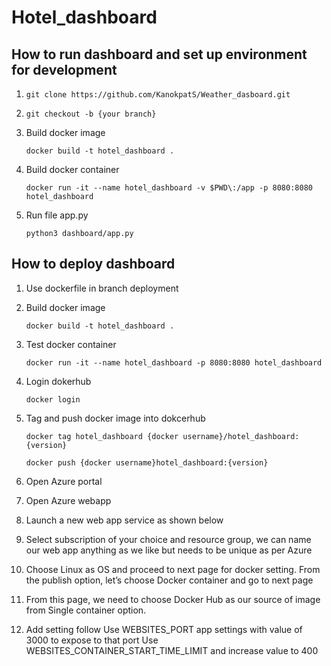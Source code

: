 # Hotel_dashboard
   
## How to run dashboard and set up environment for development
1. `git clone https://github.com/KanokpatS/Weather_dasboard.git`
2. `git checkout -b {your branch}`
3. Build docker image

   `docker build -t hotel_dashboard .`
  
4. Build docker container

   `docker run -it --name hotel_dashboard -v $PWD\:/app -p 8080:8080 hotel_dashboard`
  
5. Run file app.py
  
    `python3 dashboard/app.py` 
   
## How to deploy dashboard
1. Use dockerfile in branch deployment
2. Build docker image

   `docker build -t hotel_dashboard .`
  
3. Test docker container

   `docker run -it --name hotel_dashboard -p 8080:8080 hotel_dashboard`
  
4. Login dokerhub

   `docker login`

5. Tag and push docker image into dokcerhub

   `docker tag hotel_dashboard {docker username}/hotel_dashboard:{version}`

   `docker push {docker username}hotel_dashboard:{version}`
  
6. Open Azure portal
7. Open Azure webapp
8. Launch a new web app service as shown below
9. Select subscription of your choice and resource group, we can name our web app anything as we like but needs to be unique as per Azure
10. Choose Linux as OS and proceed to next page for docker setting. From the publish option, let’s choose Docker container and go to next page
11. From this page, we need to choose Docker Hub as our source of image from Single container option.
12. Add setting follow 
   Use WEBSITES_PORT app settings with value of 3000 to expose to that port
   Use WEBSITES_CONTAINER_START_TIME_LIMIT and increase value to 400
